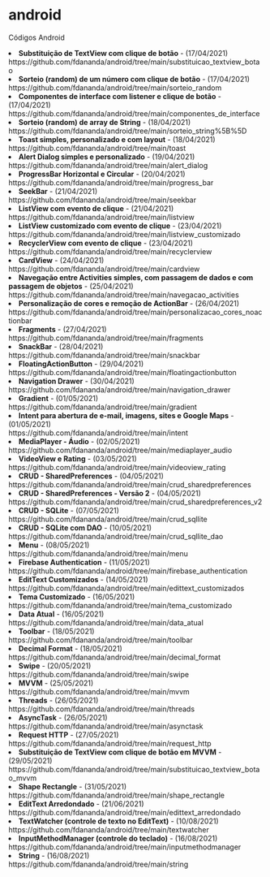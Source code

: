 # android
Códigos Android
<li><b>Substituição de TextView com clique de botão</b> - (17/04/2021)<br>https://github.com/fdananda/android/tree/main/substituicao_textview_botao</li>
<li><b>Sorteio (random) de um número com clique de botão</b> - (17/04/2021)<br>https://github.com/fdananda/android/tree/main/sorteio_random</li>
<li><b>Componentes de interface com listener e clique de botão</b> - (17/04/2021)<br>https://github.com/fdananda/android/tree/main/componentes_de_interface</li>
<li><b>Sorteio (random) de array de String</b> - (18/04/2021)<br>https://github.com/fdananda/android/tree/main/sorteio_string%5B%5D</li>
<li><b>Toast simples, personalizado e com layout</b> - (18/04/2021)<br>https://github.com/fdananda/android/tree/main/toast</li>
<li><b>Alert Dialog simples e personalizado</b> - (19/04/2021)<br>https://github.com/fdananda/android/tree/main/alert_dialog</li>
<li><b>ProgressBar Horizontal e Circular</b> - (20/04/2021)<br>https://github.com/fdananda/android/tree/main/progress_bar</li>
<li><b>SeekBar</b> - (21/04/2021)<br>https://github.com/fdananda/android/tree/main/seekbar</li>
<li><b>ListView com evento de clique</b> - (21/04/2021)<br>https://github.com/fdananda/android/tree/main/listview</li>
<li><b>ListView customizado com evento de clique</b> - (23/04/2021)<br>https://github.com/fdananda/android/tree/main/listview_customizado</li>
<li><b>RecyclerView com evento de clique</b> - (23/04/2021)<br>https://github.com/fdananda/android/tree/main/recyclerview</li>
<li><b>CardView</b> - (24/04/2021)<br>https://github.com/fdananda/android/tree/main/cardview</li>
<li><b>Navegação entre Activities simples, com passagem de dados e com passagem de objetos</b> - (25/04/2021)<BR>https://github.com/fdananda/android/tree/main/navegacao_activities</li>
<li><b>Personalização de cores e remoção de ActionBar</b> - (26/04/2021)<br>https://github.com/fdananda/android/tree/main/personalizacao_cores_noactionbar</li>
<li><b>Fragments</b> - (27/04/2021)<br>https://github.com/fdananda/android/tree/main/fragments</li>
<li><b>SnackBar</b> - (28/04/2021)<br>https://github.com/fdananda/android/tree/main/snackbar</li>
<li><b>FloatingActionButton</b> - (29/04/2021)<br>https://github.com/fdananda/android/tree/main/floatingactionbutton</li>
<li><b>Navigation Drawer</b> - (30/04/2021)<br>https://github.com/fdananda/android/tree/main/navigation_drawer</li>
<li><b>Gradient</b> - (01/05/2021)<br>https://github.com/fdananda/android/tree/main/gradient</li>
<li><b>Intent para abertura de e-mail, imagens, sites e Google Maps</b> - (01/05/2021)<br>https://github.com/fdananda/android/tree/main/intent</li>
<li><b>MediaPlayer - Áudio</b> - (02/05/2021)<br>https://github.com/fdananda/android/tree/main/mediaplayer_audio</li>
<li><b>VideoView e Rating</b> - (03/05/2021)<br>https://github.com/fdananda/android/tree/main/videoview_rating</li>
<li><b>CRUD - SharedPreferences</b> - (04/05/2021)<br>https://github.com/fdananda/android/tree/main/crud_sharedpreferences</li>
<li><b>CRUD - SharedPreferences - Versão 2</b> - (04/05/2021)<br>https://github.com/fdananda/android/tree/main/crud_sharedpreferences_v2</li>
<li><b>CRUD - SQLite</b> - (07/05/2021)<br>https://github.com/fdananda/android/tree/main/crud_sqllite</li>
<li><b>CRUD - SQLite com DAO</b> - (10/05/2021)<br>https://github.com/fdananda/android/tree/main/crud_sqllite_dao</li>
<li><b>Menu</b> - (08/05/2021)<br>https://github.com/fdananda/android/tree/main/menu</li>
<li><b>Firebase Authentication</b> - (11/05/2021)<br>https://github.com/fdananda/android/tree/main/firebase_authentication</li>
<li><b>EditText Customizados</b> - (14/05/2021)<br>https://github.com/fdananda/android/tree/main/edittext_customizados</li>
<li><b>Tema Customizado</b> - (16/05/2021)<br>https://github.com/fdananda/android/tree/main/tema_customizado</li>
<li><b>Data Atual</b> - (16/05/2021)<br>https://github.com/fdananda/android/tree/main/data_atual</li>
<li><b>Toolbar</b> - (18/05/2021)<br>https://github.com/fdananda/android/tree/main/toolbar</li>
<li><b>Decimal Format</b> - (18/05/2021)<br>https://github.com/fdananda/android/tree/main/decimal_format</li>
<li><b>Swipe</b> - (20/05/2021)<br>https://github.com/fdananda/android/tree/main/swipe</li>
<li><b>MVVM</b> - (25/05/2021)<br>https://github.com/fdananda/android/tree/main/mvvm</li>
<li><b>Threads</b> - (26/05/2021)<br>https://github.com/fdananda/android/tree/main/threads</li>
<li><b>AsyncTask</b> - (26/05/2021)<br>https://github.com/fdananda/android/tree/main/asynctask</li>
<li><b>Request HTTP</b> - (27/05/2021)<br>https://github.com/fdananda/android/tree/main/request_http</li>
<li><b>Substituição de TextView com clique de botão em MVVM</b> - (29/05/2021)<br>https://github.com/fdananda/android/tree/main/substituicao_textview_botao_mvvm</li>
<li><b>Shape Rectangle</b> - (31/05/2021)<br>https://github.com/fdananda/android/tree/main/shape_rectangle</li>
<li><b>EditText Arredondado</b> - (21/06/2021)<br>https://github.com/fdananda/android/tree/main/edittext_arredondado</li>
<li><b>TextWatcher (controle de texto no EditText)</b> - (10/08/2021)<br>https://github.com/fdananda/android/tree/main/textwatcher</li>
<li><b>InputMethodManager (controle do teclado)</b> - (16/08/2021)<br>https://github.com/fdananda/android/tree/main/inputmethodmanager</li>
<li><b>String</b> - (16/08/2021)<br>https://github.com/fdananda/android/tree/main/string</li>
